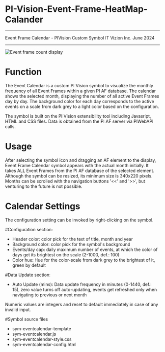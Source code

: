 # PI-Vision-Event-Frame-HeatMap-Calander

********************************************************************************
 Event Frame Calendar - PIVision Custom Symbol
 IT Vizion Inc.
 June 2024
********************************************************************************

![Event frame count display](https://github.com/BURNT64/PI-Vision-Event-Frame-HeatMap-Calander/assets/88587722/4b9d3bb6-9ab5-464b-af7e-02f487518bca)

# Function
 The Event Calendar is a custom PI Vision symbol to visualize the monthly
frequency of all Event Frames within a given PI AF database.
The calendar shows the selected month, displaying the number of all active Event
Frames day by day. The background color for each day corresponds to the active
events on a scale from dark grey to a light color based on the configuration.

The symbol is built on the PI Vision extensibility tool including Javasript,
HTML and CSS files. Data is obtained from the PI AF server via PIWebAPI calls. 

# Usage
 After selecting the symbol icon and dragging an AF element to the display,
Event Frame Calendar symbol appears with the actual month initially.
It takes ALL Event Frames from the PI AF database of the selected element.
Although the symbol can be resized, its minimum size is 340x220 pixels.
Months can be scrolled with the navigation buttons '<<' and '>>', but venturing
to the future is not possible.

# Calendar Settings
 The configuration setting can be invoked by right-clicking on the symbol.

#Configuration section:
 - Header color: color pick for the text of title, month and year
 - Background color: color pick for the symbol's background
 - Events/day cap: daily maximum number of events, at which the color of days
     get its brightest on the scale (2-1000, def.: 100)
 - Color hue: Hue for the color-scale from dark grey to the brightest of it,
     green by default

#Data Update section:
 - Auto Update (mins): Data update frequency in minutes (0-1440, def.: 15),
    zero value turns off auto-updating, events get refreshed only when
    navigating to previous or next month  

 Numeric values are integers and reset to default immediately in case of any
invalid input.

#Symbol source files
 - sym-eventcalendar-template
 - sym-eventcalendar.js
 - sym-eventcalendar-style.css
 - sym-eventcalendar-config.html
